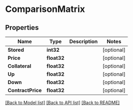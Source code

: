 # ComparisonMatrix

## Properties

Name | Type | Description | Notes
------------ | ------------- | ------------- | -------------
**Stored** | **int32** |  | [optional] 
**Price** | **float32** |  | [optional] 
**Collateral** | **float32** |  | [optional] 
**Up** | **float32** |  | [optional] 
**Down** | **float32** |  | [optional] 
**ContractPrice** | **float32** |  | [optional] 

[[Back to Model list]](../README.md#documentation-for-models) [[Back to API list]](../README.md#documentation-for-api-endpoints) [[Back to README]](../README.md)


